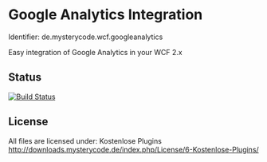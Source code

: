 Google Analytics Integration
=========================================
Identifier: de.mysterycode.wcf.googleanalytics

Easy integration of Google Analytics in your WCF 2.x

Status
----------------
[![Build Status](https://travis-ci.org/MysteryCode/de.mysterycode.wcf.googleanalytics.svg?branch=master)](https://travis-ci.org/MysteryCode/de.mysterycode.wcf.googleanalytics)

License
----------------
All files are licensed under: Kostenlose Plugins http://downloads.mysterycode.de/index.php/License/6-Kostenlose-Plugins/
